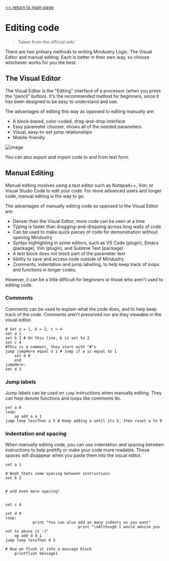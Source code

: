 [<< return to main page](../README.md)
# Editing code

> Taken from the official wiki

There are two primary methods to writing Mindustry Logic: The Visual Editor and manual editing. Each is better in their own way, so choose whichever works for you the best.

## The Visual Editor

The Visual Editor is the "Editing" interface of a processor (when you press the "pencil" button). It's the recommended method for beginners, since it has been designed to be easy to understand and use.

The advantages of editing this way as opposed to editing manually are:

- A block-based, color-coded, drag-and-drop interface
- Easy parameter chooser, shows all of the needed parameters
- Visual, easy-to-set jump relationships
- Mobile-friendly

![image](https://mindustrygame.github.io/wiki/images/misc/logic-editing-visualEditor-overview.png)

You can also export and import code to and from text form.

## Manual Editing

Manual editing involves using a text editor such as Notepad++, Vim, or Visual Studio Code to edit your code. For more advanced users and longer code, manual editing is the way to go.

The advantages of manually editing code as opposed to the Visual Editor are:

- Denser than the Visual Editor; more code can be seen at a time
- Typing is faster than dragging-and-dropping across long walls of code
- Can be used to make quick pieces of code for demonstration without opening Mindustry
- Syntax highlighting in some editors, such as VS Code (plugin), Emacs (package), Vim (plugin), and Sublime Text (package)
- A text block does not block part of the parameter text
- Ability to save and access code outside of Mindustry
- Comments, indentation and jump labelling, to help keep track of loops and functions in longer codes.

However, it can be a little difficult for beginners or those who aren't used to editing code.

### Comments

Comments can be used to explain what the code does, and to help keep track of the code. Comments aren't preserved nor are they viewable in the visual editor.
```
# Set a = 1, b = 2, c = 4
set a 1
set b 2 # On this line, b is set to 2
set c 4
#This is a comment, they start with "#"s
jump jumpHere equal a 1 # Jump if a is equal to 1
    set d 0
    end
jumpHere:
set d 3
```

### Jump labels

Jump labels can be used on `jump` instructions when manually editing.
They can help denote functions and loops like comments do.
```
set a 0
loop:
    op add a a 1
jump loop lessThan a 5 # Keep adding a until its 5, then reset a to 0
```

### Indentation and spacing

When manually editing code, you can use indentation and spacing between instructions to help prettify or make your code more readable.
These spaces will disappear when you paste them into the visual editor.
```
set a 1

# Woah thats some spacing between instructions
set b 2


# and even more spacing!


set c 4

set d 0
loop:
            print "You can also add as many indents as you want"
                                print "\nAlthough I would advise you not to abuse it :)"
    op add d d 1
jump loop lessThan d 3

# Now we flush it into a message block
    printflush message1
```

